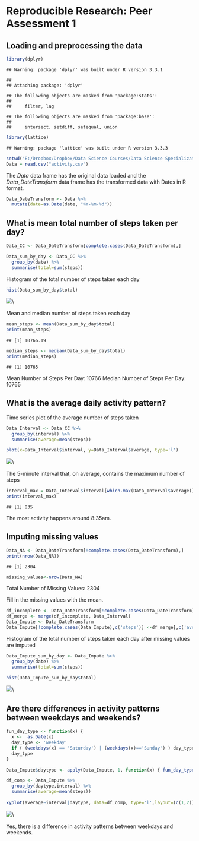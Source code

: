 # Reproducible Research: Peer Assessment 1


## Loading and preprocessing the data


```r
library(dplyr)
```

```
## Warning: package 'dplyr' was built under R version 3.3.1
```

```
## 
## Attaching package: 'dplyr'
```

```
## The following objects are masked from 'package:stats':
## 
##     filter, lag
```

```
## The following objects are masked from 'package:base':
## 
##     intersect, setdiff, setequal, union
```

```r
library(lattice)
```

```
## Warning: package 'lattice' was built under R version 3.3.3
```

```r
setwd("E:/Dropbox/Dropbox/Data Science Courses/Data Science Specialization/05 - Reproducible Research/Assignment 1/repdata%2Fdata%2Factivity")
Data = read.csv("activity.csv")
```

The *Data* data frame has the original data loaded and the *Data_DateTransform* data frame has the transformed data with Dates in R format.

```r
Data_DateTransform <- Data %>%
  mutate(date=as.Date(date, "%Y-%m-%d"))
```

## What is mean total number of steps taken per day?


```r
Data_CC <- Data_DateTransform[complete.cases(Data_DateTransform),]

Data_sum_by_day <- Data_CC %>%
  group_by(date) %>%
  summarise(total=sum(steps))
```

Histogram of the total number of steps taken each day

```r
hist(Data_sum_by_day$total)
```

![](PA1_template_files/figure-html/unnamed-chunk-4-1.png)\

Mean and median number of steps taken each day

```r
mean_steps <- mean(Data_sum_by_day$total)
print(mean_steps)
```

```
## [1] 10766.19
```

```r
median_steps <- median(Data_sum_by_day$total)
print(median_steps)
```

```
## [1] 10765
```

Mean Number of Steps Per Day: 10766
Median Number of Steps Per Day: 10765

## What is the average daily activity pattern?

Time series plot of the average number of steps taken

```r
Data_Interval <- Data_CC %>%
  group_by(interval) %>%
  summarise(average=mean(steps))

plot(x=Data_Interval$interval, y=Data_Interval$average, type='l')
```

![](PA1_template_files/figure-html/unnamed-chunk-6-1.png)\

The 5-minute interval that, on average, contains the maximum number of steps

```r
interval_max = Data_Interval$interval[which.max(Data_Interval$average)]
print(interval_max)
```

```
## [1] 835
```
The most activity happens around 8:35am.

## Imputing missing values


```r
Data_NA <- Data_DateTransform[!complete.cases(Data_DateTransform),]
print(nrow(Data_NA))
```

```
## [1] 2304
```

```r
missing_values<-nrow(Data_NA)
```
Total Number of Missing Values: 2304

Fill in the missing values with the mean.

```r
df_incomplete <- Data_DateTransform[!complete.cases(Data_DateTransform),]
df_merge <- merge(df_incomplete, Data_Interval)
Data_Impute <- Data_DateTransform
Data_Impute[!complete.cases(Data_Impute),c('steps')] <-df_merge[,c('average')]
```

Histogram of the total number of steps taken each day after missing values are imputed

```r
Data_Impute_sum_by_day <- Data_Impute %>%
  group_by(date) %>%
  summarise(total=sum(steps))

hist(Data_Impute_sum_by_day$total)
```

![](PA1_template_files/figure-html/unnamed-chunk-10-1.png)\


## Are there differences in activity patterns between weekdays and weekends?


```r
fun_day_type <- function(x) {
  x <-  as.Date(x)
  day_type <- 'weekday'
  if ( (weekdays(x) == 'Saturday') | (weekdays(x)=='Sunday') ) day_type='weekend'
  day_type
}

Data_Impute$daytype <- apply(Data_Impute, 1, function(x) { fun_day_type(x[2]) } )

df_comp <- Data_Impute %>% 
  group_by(daytype,interval) %>%
  summarise(average=mean(steps))
  
xyplot(average~interval|daytype, data=df_comp, type='l',layout=(c(1,2)))
```

![](PA1_template_files/figure-html/unnamed-chunk-11-1.png)\

Yes, there is a difference in activity patterns between weekdays and weekends.
